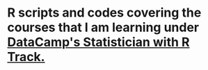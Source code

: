 # R scripts and codes covering the courses that I am learning under [DataCamp's Statistician with R Track.](https://learn.datacamp.com/career-tracks/statistician-with-r)
